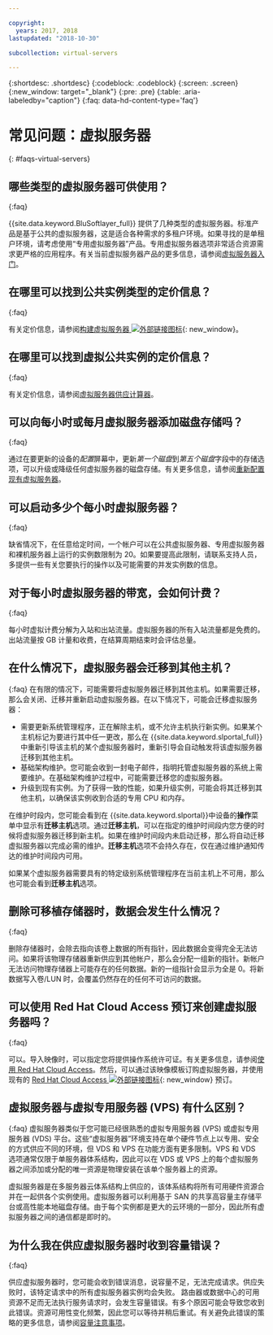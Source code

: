 ```yaml
---

copyright:
  years: 2017, 2018
lastupdated: "2018-10-30"

subcollection: virtual-servers

---
```


{:shortdesc: .shortdesc}
{:codeblock: .codeblock}
{:screen: .screen}
{:new_window: target="_blank"}
{:pre: .pre}
{:table: .aria-labeledby="caption"}
{:faq: data-hd-content-type='faq'}


# 常见问题：虚拟服务器  
{: #faqs-virtual-servers}

## 哪些类型的虚拟服务器可供使用？
{:faq}

{{site.data.keyword.BluSoftlayer_full}} 提供了几种类型的虚拟服务器。标准产品是基于公共的虚拟服务器，这是适合各种需求的多租户环境。如果寻找的是单租户环境，请考虑使用“专用虚拟服务器”产品。专用虚拟服务器选项非常适合资源需求更严格的应用程序。有关当前虚拟服务器产品的更多信息，请参阅[虚拟服务器入门](/docs/vsi?topic=virtual-servers-getting-started-tutorial)。

## 在哪里可以找到公共实例类型的定价信息？
{:faq}

有关定价信息，请参阅[构建虚拟服务器 ![外部链接图标](../icons/launch-glyph.svg "外部链接图标")](https://www.ibm.com/cloud-computing/bluemix/virtual-servers){: new_window}。

## 在哪里可以找到虚拟公共实例的定价信息？
{:faq}

有关定价信息，请参阅[虚拟服务器供应计算器](https://www.ibm.com/cloud-computing/bluemix/virtual-servers/calculator)。

## 可以向每小时或每月虚拟服务器添加磁盘存储吗？
{:faq}

通过在要更新的设备的*配置*屏幕中，更新*第一个磁盘*到*第五个磁盘*字段中的存储选项，可以升级或降级任何虚拟服务器的磁盘存储。有关更多信息，请参阅[重新配置现有虚拟服务器](/docs/vsi?topic=virtual-servers-reconfiguring-virtual-servers)。

## 可以启动多少个每小时虚拟服务器？
{:faq}

缺省情况下，在任意给定时间，一个帐户可以在公共虚拟服务器、专用虚拟服务器和裸机服务器上运行的实例数限制为 20。如果要提高此限制，请联系支持人员，多提供一些有关您要执行的操作以及可能需要的并发实例数的信息。

## 对于每小时虚拟服务器的带宽，会如何计费？
{:faq}

每小时虚拟计费分解为入站和出站流量。虚拟服务器的所有入站流量都是免费的。出站流量按 GB 计量和收费，在结算周期结束时会评估总量。

## 在什么情况下，虚拟服务器会迁移到其他主机？
{:faq}
在有限的情况下，可能需要将虚拟服务器迁移到其他主机。如果需要迁移，那么会关闭、迁移并重新启动虚拟服务器。在以下情况下，可能会迁移虚拟服务器：

* 需要更新系统管理程序，正在解除主机，或不允许主机执行新实例。如果某个主机标记为要进行其中任一更改，那么在 {{site.data.keyword.slportal_full}}中重新引导该主机的某个虚拟服务器时，重新引导会自动触发将该虚拟服务器迁移到其他主机。
* 基础架构维护。您可能会收到一封电子邮件，指明托管虚拟服务器的系统上需要维护。在基础架构维护过程中，可能需要迁移您的虚拟服务器。
* 升级到现有实例。为了获得一致的性能，如果升级实例，可能会将其迁移到其他主机，以确保该实例收到合适的专用 CPU 和内存。

在维护时段内，您可能会看到在 {{site.data.keyword.slportal}}中设备的**操作**菜单中显示有**迁移主机**选项。通过**迁移主机**，可以在指定的维护时间段内您方便的时候将虚拟服务器迁移到新主机。如果在维护时间段内未启动迁移，那么将自动迁移虚拟服务器以完成必需的维护。**迁移主机**选项不会持久存在，仅在通过维护通知传达的维护时间段内可用。

如果某个虚拟服务器需要具有的特定级别系统管理程序在当前主机上不可用，那么也可能会看到**迁移主机**选项。

## 删除可移植存储器时，数据会发生什么情况？
{:faq}

删除存储器时，会除去指向该卷上数据的所有指针，因此数据会变得完全无法访问。如果将该物理存储器重新供应到其他帐户，那么会分配一组新的指针。新帐户无法访问物理存储器上可能存在的任何数据。新的一组指针会显示为全是 0。将新数据写入卷/LUN 时，会覆盖仍然存在的任何不可访问的数据。

## 可以使用 Red Hat Cloud Access 预订来创建虚拟服务器吗？
{:faq}

可以。导入映像时，可以指定您将提供操作系统许可证。有关更多信息，请参阅[使用 Red Hat Cloud Access](/docs/infrastructure/image-templates?topic=image-templates-using-your-own-os-license-or-subscription)。然后，可以通过该映像模板订购虚拟服务器，并使用现有的 [Red Hat Cloud Access ![外部链接图标](../icons/launch-glyph.svg "外部链接图标")](https://www.redhat.com/en/technologies/cloud-computing/cloud-access){: new_window} 预订。

## 虚拟服务器与虚拟专用服务器 (VPS) 有什么区别？
{:faq}
虚拟服务器类似于您可能已经很熟悉的虚拟专用服务器 (VPS) 或虚拟专用服务器 (VDS) 平台。这些“虚拟服务器”环境支持在单个硬件节点上以专用、安全的方式供应不同的环境，但 VDS 和 VPS 在功能方面有更多限制。VPS 和 VDS 选项通常仅限于单服务器体系结构，因此可以在 VDS 或 VPS 上的每个虚拟服务器之间添加或分配的唯一资源是物理安装在该单个服务器上的资源。

虚拟服务器是在多服务器云体系结构上供应的，该体系结构将所有可用硬件资源合并在一起供各个实例使用。虚拟服务器可以利用基于 SAN 的共享高容量主存储平台或高性能本地磁盘存储。由于每个实例都是更大的云环境的一部分，因此所有虚拟服务器之间的通信都是即时的。

<!--## I'm unable to connect to the virtualization API. How can I fix this?-->

<!--This error generally occurs because a password is outdated. To fix this, update the root or Administrator password for the virtual server's operating system in the {{site.data.keyword.slportal_full}}.-->

## 为什么我在供应虚拟服务器时收到容量错误？
{:faq}

供应虚拟服务器时，您可能会收到错误消息，说容量不足，无法完成请求。供应失败时，该特定请求中的所有虚拟服务器实例均会失败。
路由器或数据中心的可用资源不足而无法执行服务请求时，会发生容量错误。有多个原因可能会导致您收到此错误。资源可用性变化频繁，因此您可以等待并稍后重试。有关避免此错误的策略的更多信息，请参阅[容量注意事项](/docs/vsi?topic=virtual-servers-capacity-considerations)。

